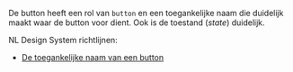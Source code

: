 <!-- @license CC0-1.0 -->

De button heeft een rol van `button` en een toegankelijke naam die duidelijk maakt waar de button voor dient. Ook is de toestand (_state_) duidelijk.

NL Design System richtlijnen:

- [De toegankelijke naam van een button](/richtlijnen/formulieren/buttons/toegankelijke-naam)
